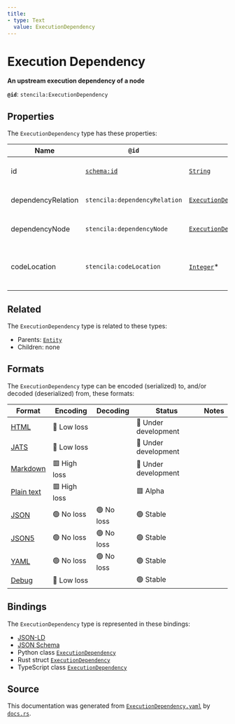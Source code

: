 ```yaml
---
title:
- type: Text
  value: ExecutionDependency
---
```


# Execution Dependency

**An upstream execution dependency of a node**

**`@id`**: `stencila:ExecutionDependency`

## Properties

The `ExecutionDependency` type has these properties:

| Name               | `@id`                                | Type                                                                                                           | Description                                             | Inherited from                                                                                |
| ------------------ | ------------------------------------ | -------------------------------------------------------------------------------------------------------------- | ------------------------------------------------------- | --------------------------------------------------------------------------------------------- |
| id                 | [`schema:id`](https://schema.org/id) | [`String`](https://stencila.dev/docs/reference/schema/data/string)                                             | The identifier for this item                            | [`Entity`](https://stencila.dev/docs/reference/schema/other/entity)                           |
| dependencyRelation | `stencila:dependencyRelation`        | [`ExecutionDependencyRelation`](https://stencila.dev/docs/reference/schema/flow/execution-dependency-relation) | The relation to the dependency                          | [`ExecutionDependency`](https://stencila.dev/docs/reference/schema/flow/execution-dependency) |
| dependencyNode     | `stencila:dependencyNode`            | [`ExecutionDependencyNode`](https://stencila.dev/docs/reference/schema/flow/execution-dependency-node)         | The node that is the dependency                         | [`ExecutionDependency`](https://stencila.dev/docs/reference/schema/flow/execution-dependency) |
| codeLocation       | `stencila:codeLocation`              | [`Integer`](https://stencila.dev/docs/reference/schema/data/integer)*                                          | The location that the dependency is defined within code | [`ExecutionDependency`](https://stencila.dev/docs/reference/schema/flow/execution-dependency) |

## Related

The `ExecutionDependency` type is related to these types:

- Parents: [`Entity`](https://stencila.dev/docs/reference/schema/other/entity)
- Children: none

## Formats

The `ExecutionDependency` type can be encoded (serialized) to, and/or decoded (deserialized) from, these formats:

| Format                                                           | Encoding       | Decoding     | Status                 | Notes |
| ---------------------------------------------------------------- | -------------- | ------------ | ---------------------- | ----- |
| [HTML](https://stencila.dev/docs/reference/formats/{name})       | 🔷 Low loss     |              | 🚧 Under development    |       |
| [JATS](https://stencila.dev/docs/reference/formats/{name})       | 🔷 Low loss     |              | 🚧 Under development    |       |
| [Markdown](https://stencila.dev/docs/reference/formats/{name})   | 🟥 High loss    |              | 🚧 Under development    |       |
| [Plain text](https://stencila.dev/docs/reference/formats/{name}) | 🟥 High loss    |              | 🟥 Alpha                |       |
| [JSON](https://stencila.dev/docs/reference/formats/{name})       | 🟢 No loss      | 🟢 No loss    | 🟢 Stable               |       |
| [JSON5](https://stencila.dev/docs/reference/formats/{name})      | 🟢 No loss      | 🟢 No loss    | 🟢 Stable               |       |
| [YAML](https://stencila.dev/docs/reference/formats/{name})       | 🟢 No loss      | 🟢 No loss    | 🟢 Stable               |       |
| [Debug](https://stencila.dev/docs/reference/formats/{name})      | 🔷 Low loss     |              | 🟢 Stable               |       |

## Bindings

The `ExecutionDependency` type is represented in these bindings:

- [JSON-LD](https://stencila.dev/ExecutionDependency.jsonld)
- [JSON Schema](https://stencila.dev/ExecutionDependency.schema.json)
- Python class [`ExecutionDependency`](https://github.com/stencila/stencila/blob/main/python/stencila/types/execution_dependency.py)
- Rust struct [`ExecutionDependency`](https://github.com/stencila/stencila/blob/main/rust/schema/src/types/execution_dependency.rs)
- TypeScript class [`ExecutionDependency`](https://github.com/stencila/stencila/blob/main/typescript/src/types/ExecutionDependency.ts)

## Source

This documentation was generated from [`ExecutionDependency.yaml`](https://github.com/stencila/stencila/blob/main/schema/ExecutionDependency.yaml) by [`docs.rs`](https://github.com/stencila/stencila/blob/main/rust/schema-gen/src/docs.rs).